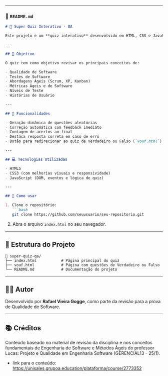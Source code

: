 
---

### 📄 `README.md`

```markdown
# 🧠 Super Quiz Interativo - QA

Este projeto é um **quiz interativo** desenvolvido em HTML, CSS e JavaScript com foco em **Qualidade de Software**, baseado em conteúdos estudados para a prova da disciplina.

---

## 🎯 Objetivo

O quiz tem como objetivo revisar os principais conceitos de:

- Qualidade de Software
- Testes de Software
- Abordagens Ágeis (Scrum, XP, Kanban)
- Métricas Ágeis e de Software
- Níveis de Teste
- Histórias de Usuário

---

## 🧩 Funcionalidades

- Geração dinâmica de questões aleatórias
- Correção automática com feedback imediato
- Contagem de acertos ao final
- Destaca resposta correta em caso de erro
- Botão para redirecionar ao quiz de Verdadeiro ou Falso (`vouf.html`)

---

## 💻 Tecnologias Utilizadas

- HTML5
- CSS3 (com melhorias visuais e responsividade)
- JavaScript (DOM, eventos e lógica de quiz)

---

## 📌 Como usar

1. Clone o repositório:
   ```bash
   git clone https://github.com/seuusuario/seu-repositorio.git
   ```
2. Abra o arquivo `index.html` no seu navegador.

---

## 📁 Estrutura do Projeto

```plaintext
📁 super-quiz-qa/
├── index.html           # Página principal do quiz
├── vouf.html            # Página com questões de Verdadeiro ou Falso
└── README.md            # Documentação do projeto
```

---

## 🙋‍♂️ Autor

Desenvolvido por **Rafael Vieira Gogge**, como parte da revisão para a prova de Qualidade de Software.

---

## 📚 Créditos

Conteúdo baseado no material de revisão da disciplina e nos conceitos fundamentais de Engenharia de Software e Métodos Ágeis do professor Lucas: Projeto e Qualidade em Engenharia Software (GERENCIAL13 - 25/1).
- link para o conteúdo: https://unisales.grupoa.education/plataforma/course/2773352
```
